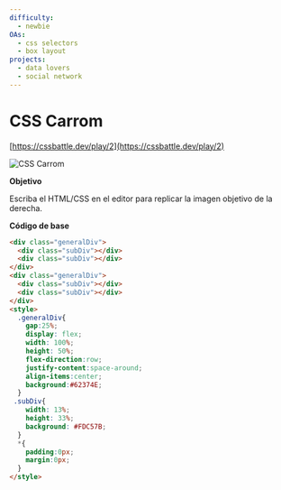 ```yaml
---
difficulty:
  - newbie
OAs:
  - css selectors
  - box layout
projects:
  - data lovers
  - social network
---
```


# CSS Carrom

[https://cssbattle.dev/play/2](https://cssbattle.dev/play/2)

![CSS Carrom](css-carrom.png)

__Objetivo__

Escriba el HTML/CSS en el editor para replicar la imagen objetivo de la derecha.

__Código de base__

```html
<div class="generalDiv">
  <div class="subDiv"></div>
  <div class="subDiv"></div>
</div>
<div class="generalDiv">
  <div class="subDiv"></div>
  <div class="subDiv"></div>
</div>
<style>
  .generalDiv{
    gap:25%;
    display: flex;
    width: 100%;
    height: 50%;
    flex-direction:row;
    justify-content:space-around;
    align-items:center;
    background:#62374E;
  }
 .subDiv{
    width: 13%;
    height: 33%;
    background: #FDC57B;
  }
  *{
    padding:0px;
    margin:0px;
  }
</style>

```
